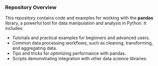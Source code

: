 ### Repository Overview

This repository contains code and examples for working with the **pandas** library, a powerful tool for data manipulation and analysis in Python. It includes:

- Tutorials and practical examples for beginners and advanced users.
- Common data processing workflows, such as cleaning, transforming, and aggregating data.
- Tips and tricks for optimizing performance with pandas.
- Scripts demonstrating integration with other data science libraries.
